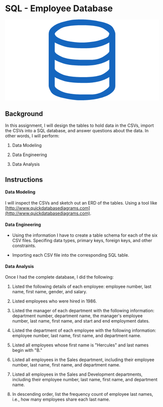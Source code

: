 # SQL - Employee Database

![sql.png](Images/sql.png)

## Background

In this assignment, I will design the tables to hold data in the CSVs, import the CSVs into a SQL database, and answer questions about the data. In other words, I will perform:

1. Data Modeling

2. Data Engineering

3. Data Analysis

## Instructions

#### Data Modeling

I will inspect the CSVs and sketch out an ERD of the tables. Using a tool like [http://www.quickdatabasediagrams.com](http://www.quickdatabasediagrams.com).

#### Data Engineering

* Using the information I have to create a table schema for each of the six CSV files. Specifing data types, primary keys, foreign keys, and other constraints.

* Importing each CSV file into the corresponding SQL table.

#### Data Analysis

Once I had the complete database, I did the following:

1. Listed the following details of each employee: employee number, last name, first name, gender, and salary.

2. Listed employees who were hired in 1986.

3. Listed the manager of each department with the following information: department number, department name, the manager's employee number, last name, first name, and start and end employment dates.

4. Listed the department of each employee with the following information: employee number, last name, first name, and department name.

5. Listed all employees whose first name is "Hercules" and last names begin with "B."

6. Listed all employees in the Sales department, including their employee number, last name, first name, and department name.

7. Listed all employees in the Sales and Development departments, including their employee number, last name, first name, and department name.

8. In descending order, list the frequency count of employee last names, i.e., how many employees share each last name.
